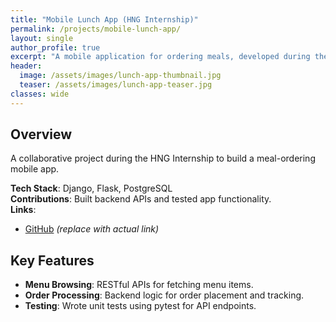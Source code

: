 ```yaml
---
title: "Mobile Lunch App (HNG Internship)"
permalink: /projects/mobile-lunch-app/
layout: single
author_profile: true
excerpt: "A mobile application for ordering meals, developed during the HNG Internship."
header:
  image: /assets/images/lunch-app-thumbnail.jpg
  teaser: /assets/images/lunch-app-teaser.jpg
classes: wide
---
```


## Overview
A collaborative project during the HNG Internship to build a meal-ordering mobile app.

**Tech Stack**: Django, Flask, PostgreSQL  
**Contributions**: Built backend APIs and tested app functionality.  
**Links**:  
- [GitHub](https://github.com/theeduke/mobile-lunch-app) *(replace with actual link)*  

## Key Features
- **Menu Browsing**: RESTful APIs for fetching menu items.
- **Order Processing**: Backend logic for order placement and tracking.
- **Testing**: Wrote unit tests using pytest for API endpoints.
